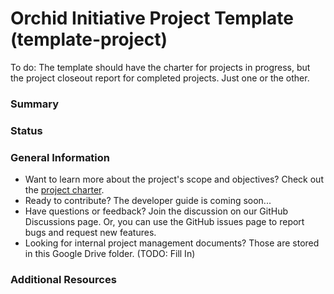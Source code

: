 # Orchid Initiative Project Template (template-project)

To do: The template should have the charter for projects in progress, but the project closeout report for completed projects.  Just one or the other.

### Summary


### Status


### General Information
- Want to learn more about the project's scope and objectives? Check out the [project charter](documentation/PROJECT_CHARTER.md).
- Ready to contribute? The developer guide is coming soon...
- Have questions or feedback? Join the discussion on our GitHub Discussions page.  Or, you can use the GitHub issues page to report bugs and request new features.
- Looking for internal project management documents? Those are stored in this Google Drive folder. (TODO: Fill In)

### Additional Resources
